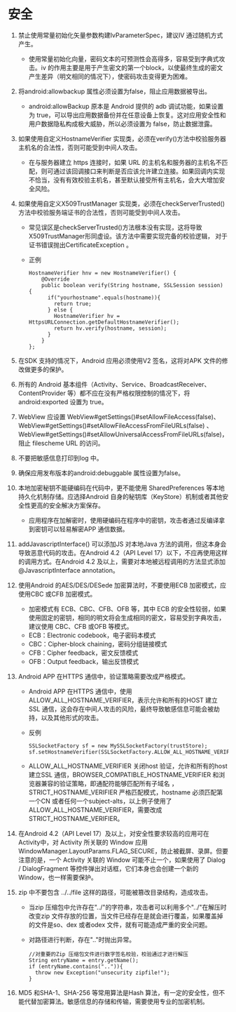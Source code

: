 # 安全

1. 禁止使用常量初始化矢量参数构建IvParameterSpec，建议IV 通过随机方式产生。

    * 使用常量初始化向量，密码文本的可预测性会高得多，容易受到字典式攻击。iv 的作用主要是用于产生密文的第一个block，以使最终生成的密文产生差异（明文相同的情况下），使密码攻击变得更为困难。
     
2. 将android:allowbackup 属性必须设置为false，阻止应用数据被导出。

    * android:allowBackup 原本是 Android 提供的 adb 调试功能，如果设置为 true，可以导出应用数据备份并在任意设备上恢复。这对应用安全性和用户数据隐私构成极大威胁，所以必须设置为 false，防止数据泄露。

3. 如果使用自定义HostnameVerifier 实现类，必须在verify()方法中校验服务器主机名的合法性，否则可能受到中间人攻击。

    * 在与服务器建立 https 连接时，如果 URL 的主机名和服务器的主机名不匹配，则可通过该回调接口来判断是否应该允许建立连接。如果回调内实现不恰当，没有有效校验主机名，甚至默认接受所有主机名，会大大增加安全风险。

4. 如果使用自定义X509TrustManager 实现类，必须在checkServerTrusted()方法中校验服务端证书的合法性，否则可能受到中间人攻击。

    * 常见误区是checkServerTrusted()方法根本没有实现，这将导致 X509TrustManager形同虚设。该方法中需要实现完备的校验逻辑， 对于证书错误抛出CertificateException 。
    * 正例

        ```
        HostnameVerifier hnv = new HostnameVerifier() {
            @Override
            public boolean verify(String hostname, SSLSession session) {
              if("yourhostname".equals(hostname)){
                return true;
              } else {
                HostnameVerifier hv = HttpsURLConnection.getDefaultHostnameVerifier();
                return hv.verify(hostname, session);
              }
            }
        };
        ```

5. 在SDK 支持的情况下，Android 应用必须使用V2 签名，这将对APK 文件的修改做更多的保护。
6. 所有的 Android 基本组件（Activity、Service、BroadcastReceiver、ContentProvider 等）都不应在没有严格权限控制的情况下，将 android:exported 设置为 true。
7. WebView 应设置 WebView#getSettings()#setAllowFileAccess(false)、WebView#getSettings()#setAllowFileAccessFromFileURLs(false) 、WebView#getSettings()#setAllowUniversalAccessFromFileURLs(false)，阻止 filescheme URL 的访问。
8. 不要把敏感信息打印到log 中。
9. 确保应用发布版本的android:debuggable 属性设置为false。
10. 本地加密秘钥不能硬编码在代码中，更不能使用 SharedPreferences 等本地持久化机制存储。应选择Android 自身的秘钥库（KeyStore）机制或者其他安全性更高的安全解决方案保存。

    * 应用程序在加解密时，使用硬编码在程序中的密钥，攻击者通过反编译拿到密钥可以轻易解密APP 通信数据。

11. addJavascriptInterface() 可以添加JS 对本地Java 方法的调用，但这本身会导致恶意代码的攻击。在Android 4.2（API Level 17）以下，不应再使用这样的调用方式。在Android 4.2 及以上，需要对本地被远程调用的方法显式添加@JavascriptInterface annotation。
12. 使用Android 的AES/DES/DESede 加密算法时，不要使用ECB 加密模式，应使用CBC 或CFB 加密模式。

    * 加密模式有 ECB、CBC、CFB、OFB 等，其中 ECB 的安全性较弱，如果使用固定的密钥，相同的明文将会生成相同的密文，容易受到字典攻击，建议使用 CBC、CFB 或OFB 等模式。
    * ECB：Electronic codebook，电子密码本模式
    * CBC：Cipher-block chaining，密码分组链接模式
    * CFB：Cipher feedback，密文反馈模式
    * OFB：Output feedback，输出反馈模式

13. Android APP 在HTTPS 通信中，验证策略需要改成严格模式。

    * Android APP 在HTTPS 通信中，使用ALLOW_ALL_HOSTNAME_VERIFIER，表示允许和所有的HOST 建立SSL 通信，这会存在中间人攻击的风险，最终导致敏感信息可能会被劫持，以及其他形式的攻击。
    * 反例

        ```
        SSLSocketFactory sf = new MySSLSocketFactory(trustStore);
        sf.setHostnameVerifier(SSLSocketFactory.ALLOW_ALL_HOSTNAME_VERIFIER);
        ```
    * ALLOW_ALL_HOSTNAME_VERIFIER 关闭host 验证，允许和所有的host 建立SSL 通信，BROWSER_COMPATIBLE_HOSTNAME_VERIFIER 和浏览器兼容的验证策略，即通配符能够匹配所有子域名 ，STRICT_HOSTNAME_VERIFIER 严格匹配模式，hostname 必须匹配第一个CN 或者任何一个subject-alts，以上例子使用了ALLOW_ALL_HOSTNAME_VERIFIER，需要改成STRICT_HOSTNAME_VERIFIER。

14. 在Android 4.2（API Level 17）及以上，对安全性要求较高的应用可在Activity中，对 Activity 所关联的 Window 应用 WindowManager.LayoutParams.FLAG_SECURE，防止被截屏、录屏。但要注意的是，一个 Activity 关联的 Window 可能不止一个，如果使用了 Dialog / DialogFragment 等控件弹出对话框，它们本身也会创建一个新的 Window，也一样需要保护。
15. zip 中不要包含 ../../file 这样的路径，可能被篡改目录结构，造成攻击。

    * 当zip 压缩包中允许存在"../"的字符串，攻击者可以利用多个"../"在解压时改变zip 文件存放的位置，当文件已经存在是就会进行覆盖，如果覆盖掉的文件是so、dex 或者odex 文件，就有可能造成严重的安全问题。
    * 对路径进行判断，存在".."时抛出异常。

        ```
        //对重要的Zip 压缩包文件进行数字签名校验，校验通过才进行解压
        String entryName = entry.getName();
        if (entryName.contains("..")){
          throw new Exception("unsecurity zipfile!");
        }
        ```

16. MD5 和SHA-1、SHA-256 等常用算法是Hash 算法，有一定的安全性，但不能代替加密算法。敏感信息的存储和传输，需要使用专业的加密机制。